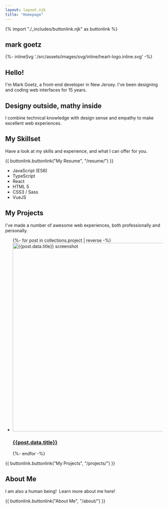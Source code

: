 ```yaml
---
layout: layout.njk
title: "Homepage"
---
```

{% import "./_includes/buttonlink.njk" as buttonlink %}

<section class="tier tier-centered tier-lightbackground tier-diagonalbackground">
    <div class="grid grid-2colresponsive grid-small">
        <div class="mix-centered">
            <h1 class="heading heading-1 heading-primary">
                mark goetz
            </h1>
            {%- inlineSvg './src/assets/images/svg/inline/heart-logo.inline.svg' -%}
        </div>
        <div class="container">
            <h2 class="heading heading-2 heading-primary">
                Hello!
            </h2>
            <div class="spacer"></div>
            <p class="txt">
                I'm Mark Goetz, a front-end developer in New Jersey.  I've been designing and coding web interfaces for 15 years.
            </p>
            <div class="spacer"></div>
            <div class="spacer"></div>
            <h2 class="heading heading-2 heading-primary">
                Designy outside, mathy inside
            </h2>
            <div class="spacer"></div>
            <p class="txt">
                I combine technical knowledge with design sense and empathy to make excellent web experiences.
            </p>
        </div>
    </div>
</section>

<section class="tier tier-centered tier-darkbackground">
    <div class="grid grid-2colresponsive grid-small">
        <div class="vlist vlist-small">
            <h2 class="heading heading-2 heading-secondary">My Skillset</h2>
            <p class="txt">Have a look at my skills and experience, and what I can offer for you.</p>
            <div class="mix-centered">
                {{ buttonlink.buttonlink("My Resume", "/resume/") }}
            </div>
        </div>
        <div>
            <ul class="bulletlist">
                <li class="txt">JavaScript (ES6)</li>
                <li class="txt">TypeScript</li>
                <li class="txt">React</li>
                <li class="txt">HTML 5</li>
                <li class="txt">CSS3 / Sass</li>
                <li class="txt">VueJS</li>
            </ul>
        </div>
    </div>
</section>

<section class="tier tier-centered tier-lightbackground">
    <div class="vlist vlist-small">
        <h2 class="heading heading-2 heading-secondary">My Projects</h2>
        <p class="txt">I've made a number of awesome web experiences, both professionally and personally.</p>
        <ul class="grid grid-small grid-2colresponsive">
            {%- for post in collections.project | reverse -%}
            <li>
                <a href="{{post.url}}">
                    <span class="project">
                        <span class="project-imagecontainer">
                            <img
                                src="/assets/images/headerimages/{{post.data.headerImage}}.png"
                                class="project-image"
                                alt="{{post.data.title}} screenshot"
                                border="0"
                                width="600"
                            />
                        </span>
                        <span class="project-namecontainer">
                            <h3 class="heading heading-3 heading-highlight">{{post.data.title}}</h3>
                        </span>
                    </span>
                </a>
            </li>
            {%- endfor -%}
        </ul>
        <div class="mix-centered">
            {{ buttonlink.buttonlink("My Projects", "/projects/") }}
        </div>
    </div>
</section>

<section class="tier tier-darkbackground">
    <div class="vlist vlist-small">
        <h2 class="heading heading-2 heading-secondary">About Me</h2>
        <p class="txt">I am also a human being! &nbsp;Learn more about me here!</p>
        <div class="mix-centered">
            {{ buttonlink.buttonlink("About Me", "/about/") }}
        </div>
    </div>
</section>
